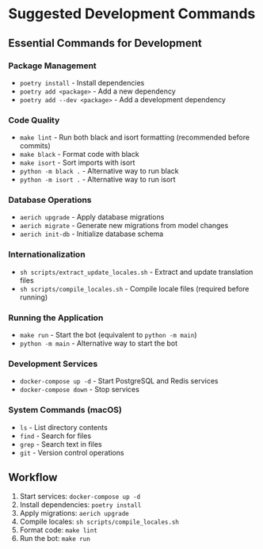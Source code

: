 # Suggested Development Commands

## Essential Commands for Development

### Package Management
- `poetry install` - Install dependencies
- `poetry add <package>` - Add a new dependency
- `poetry add --dev <package>` - Add a development dependency

### Code Quality
- `make lint` - Run both black and isort formatting (recommended before commits)
- `make black` - Format code with black
- `make isort` - Sort imports with isort
- `python -m black .` - Alternative way to run black
- `python -m isort .` - Alternative way to run isort

### Database Operations
- `aerich upgrade` - Apply database migrations
- `aerich migrate` - Generate new migrations from model changes
- `aerich init-db` - Initialize database schema

### Internationalization
- `sh scripts/extract_update_locales.sh` - Extract and update translation files
- `sh scripts/compile_locales.sh` - Compile locale files (required before running)

### Running the Application
- `make run` - Start the bot (equivalent to `python -m main`)
- `python -m main` - Alternative way to start the bot

### Development Services
- `docker-compose up -d` - Start PostgreSQL and Redis services
- `docker-compose down` - Stop services

### System Commands (macOS)
- `ls` - List directory contents
- `find` - Search for files
- `grep` - Search text in files  
- `git` - Version control operations

## Workflow
1. Start services: `docker-compose up -d`
2. Install dependencies: `poetry install`
3. Apply migrations: `aerich upgrade`
4. Compile locales: `sh scripts/compile_locales.sh`
5. Format code: `make lint`
6. Run the bot: `make run`
